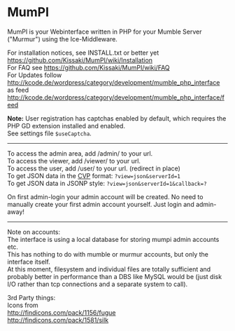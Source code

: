 # MumPI 

MumPI is your Webinterface written in PHP for your Mumble Server ("Murmur") using the Ice-Middleware.

For installation notices, see INSTALL.txt or better yet https://github.com/Kissaki/MumPI/wiki/Installation  
For FAQ see https://github.com/Kissaki/MumPI/wiki/FAQ  
For Updates follow http://kcode.de/wordpress/category/development/mumble_php_interface as feed http://kcode.de/wordpress/category/development/mumble_php_interface/feed  

**Note:** User registration has captchas enabled by default, which requires the PHP GD extension installed and enabled.  
See settings file `$useCaptcha`.

---

To access the admin area, add /admin/ to your url.  
To access the viewer, add /viewer/ to your url.  
To access the user, add /user/ to your url. (redirect in place)  
To get JSON data in the [CVP](http://wiki.mumble.info/wiki/Channel_Viewer_Protocol) format: `?view=json&serverId=1`  
To get JSON data in JSONP style: `?view=json&serverId=1&callback=?`

On first admin-login your admin account will be created. No need to manually create your first admin account yourself. Just login and admin-away!

---

Note on accounts:  
The interface is using a local database for storing mumpi admin accounts etc.  
This has nothing to do with mumble or murmur accounts, but only the interface itself.  
At this moment, filesystem and individual files are totally sufficient and probably better in performance than a DBS like MySQL would be (just disk I/O rather than tcp connections and a separate system to call).


3rd Party things:  
Icons from  
http://findicons.com/pack/1156/fugue  
http://findicons.com/pack/1581/silk  
